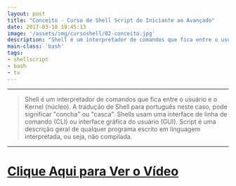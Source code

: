 ```yaml
---
layout: post
title: "Conceito - Curso de Shell Script do Iniciante ao Avançado"
date: 2017-03-18 19:45:13
image: '/assets/img/cursoshell/02-conceito.jpg'
description: "Shell é um interpretador de comandos que fica entre o usuário e o Kernel (núcleo)."
main-class: 'bash'
tags:
- shellscript
- bash
- tv
---
```


***
<!--
![Curso de Shell Script do Iniciante ao Avançado](/assets/img/cursoshell/02-conceito.jpg "Curso de Shell Script do Iniciante ao Avançado"){:height="800px" width="450px"}
-->

> Shell é um interpretador de comandos que fica entre o usuário e o Kernel (núcleo). A tradução de Shell para português neste caso, pode significar "concha" ou "casca". Shells usam uma interface de linha de comando (CLI) ou interface gráfica do usuário (GUI). Script é uma descrição geral de qualquer programa escrito em linguagem interpretada, ou seja, não compilada.

***


# [Clique Aqui para Ver o Vídeo](https://www.youtube.com/watch?v=vvp25pEgSb4)


